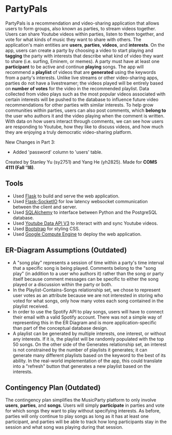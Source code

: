 PartyPals
==========

PartyPals is a recommendation and video-sharing application that allows users to form groups, also known as parties, to stream videos together. Users can share Youtube videos within parties, listen to them together, and vote for what kinds of music they want to share with others. The application's main entities are **users**, **parties**, **videos**, and **interests**. On the app, users can create a party by choosing a video to start playing and **tagging** the party with interests that describe what kind of video they want to share (i.e. surfing, Eminem, or memes). A party must have at least one **participant** to be active and continue **playing** songs. The app will recommend a **playlist** of videos that are **generated** using the keywords from a party's interests. Unlike live streams or other video-sharing apps, parties do not have a livestreamer; the videos played will be entirely based on **number of votes** for the video in the recommended playlist. Data collected from video plays such as the most popular videos associated with certain interests will be pushed to the database to influence future video recommendations for other parties with similar interests. To help grow communities within parties, users can also post comments, which **belong to** the user who authors it and the video playing when the comment is written. With data on how users interact through comments, we can see how users are responding to Youtube, how they like to discuss videos, and how much they are enjoying a truly democratic video-sharing platform.

New Changes in Part 3:
* Added 'password' column to 'users' table.

Created by Stanley Yu (sy2751) and Yang He (yh2825). Made for **COMS 4111 (Fall '18)**.

## Tools

* Used [Flask][flask] to build and serve the web application.
* Used [Flask-SocketIO][flasksocketio] for low latency websocket communication between the client and server.
* Used [SQLAlchemy][sqlal] to interface between Python and the PostgreSQL database.
* Used [Youtube Data API V3][youtubeapi] to interact with and sync Youtube videos.
* Used [Bootstrap][bootstrap] for styling CSS.
* Used [Google Compute Engine][gce] to deploy the web application.

## ER-Diagram Assumptions (Outdated)

* A "song play" represents a session of time within a party's time interval that a specific song is being played. Comments belong to the "song play" (in addition to a user who authors it) rather than the song or party itself because comment messages can be specific to either the song played or a discussion within the party or both.
* In the Playlist-Contains-Songs relationship set, we chose to represent user votes as an attribute because we are not interested in storing who voted for what songs, only how many votes each song contained in the playlist received.
* In order to use the Spotify API to play songs, users will have to connect their email with a valid Spotify account. There was not a simple way of representing this in the ER Diagram and is more application-specific than part of the conceptual database design.
* A playlist can be generated by multiple interests, one interest, or without any interests. If it is, the playlist will be randomly populated with the top 50 songs. On the other side of the Generates relationship set, an interest is not constrained by the number of playlists it generates; it can generate many different playlists based on the keyword to the best of its ability. In the real-world implementation of the app, this could translate into a "refresh" button that generates a new playlist based on the interests.

## Contingency Plan (Outdated)

The contingency plan simplifies the MusicParty platform to only involve **users**, **parties**, and **songs**. Users will simply **participate** in parties and vote for which songs they want to play without specifying interests. As before, parties will only continue to play songs as long as it has at least one participant, and parties will be able to track how long participants stay in the session and what song was playing during that session.

[bootstrap]: https://getbootstrap.com/
[flask]: http://flask.pocoo.org/
[flasksocketio]: https://flask-socketio.readthedocs.io/en/latest/
[gce]: https://cloud.google.com/compute/
[sqlal]: https://www.sqlalchemy.org/
[youtubeapi]: https://developers.google.com/youtube/
